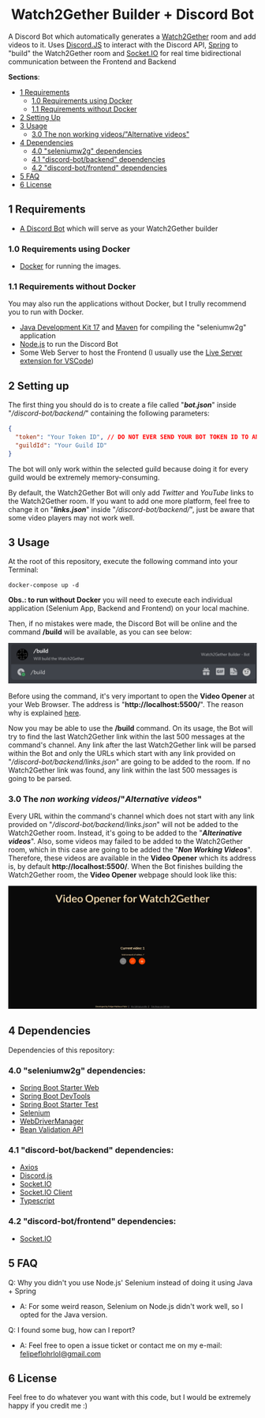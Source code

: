 <h1 align="center">Watch2Gether Builder + Discord Bot</h1>

A Discord Bot which automatically generates a [Watch2Gether](https://w2g.tv/) room and add videos to it. Uses [Discord.JS](https://discord.js.org/) to interact with the Discord API, [Spring](https://spring.io/) to "build" the Watch2Gether room and [Socket.IO](https://socket.io/) for real time bidirectional communication between the Frontend and Backend

**Sections**:
- [1 Requirements](#1-requirements)
  - [1.0 Requirements using Docker](#10-requirements-using-docker)
  - [1.1 Requirements without Docker](#11-requirements-without-docker)
- [2 Setting Up](#2-setting-up)
- [3 Usage](#3-usage)
  - [3.0 The non working videos/"Alternative videos"](#30-the-non-working-videos%22alternative-videos%22)
- [4 Dependencies](#4-dependencies)
  - [4.0 "seleniumw2g" dependencies](#40-%22seleniumw2g%22-dependencies)
  - [4.1 "discord-bot/backend" dependencies](#41-%22discord-botbackend%22-dependencies)
  - [4.2 "discord-bot/frontend" dependencies](#42-%22discord-botfrontend%22-dependencies)
- [5 FAQ](#5-faq)
- [6 License](#6-license)

## 1 Requirements

- [A Discord Bot](https://discord.com/developers/) which will serve as your Watch2Gether builder

### 1.0 Requirements using Docker

- [Docker](https://www.docker.com/) for running the images.

### 1.1 Requirements without Docker

You may also run the applications without Docker, but I trully recommend you to run with Docker.

- [Java Development Kit 17](https://www.oracle.com/java/technologies/javase/jdk17-archive-downloads.html) and [Maven](https://maven.apache.org/) for compiling the "seleniumw2g" application
- [Node.js](https://nodejs.org/en/) to run the Discord Bot
- Some Web Server to host the Frontend (I usually use the [Live Server extension for VSCode](https://marketplace.visualstudio.com/items?itemName=ritwickdey.LiveServer))

## 2 Setting up

The first thing you should do is to create a file called "***bot.json***" inside "*/discord-bot/backend/*" containing the following parameters:
```json
{
  "token": "Your Token ID", // DO NOT EVER SEND YOUR BOT TOKEN ID TO ANYONE. NEVER. NEVER.
  "guildId": "Your Guild ID"
}
```
The bot will only work within the selected guild because doing it for every guild would be extremely memory-consuming.

By default, the Watch2Gether Bot will only add *Twitter* and *YouTube* links to the Watch2Gether room. If you want to add one more platform, feel free to change it on "***links.json***" inside "*/discord-bot/backend/*", just be aware that some video players may not work well.

## 3 Usage

At the root of this repository, execute the following command into your Terminal:
```
docker-compose up -d
```

**Obs.: to run without Docker** you will need to execute each individual application (Selenium App, Backend and Frontend) on your local machine.

Then, if no mistakes were made, the Discord Bot will be online and the command **/build** will be available, as you can see below:
<p align="center">
  <img src=".readme-files\buildscreenshot.png"></img>
</p>

Before using the command, it's very important to open the **Video Opener** at your Web Browser. The address is "**http://localhost:5500/**". The reason why is explained [here](#30-the-non-working-videos%22alternative-videos%22).

Now you may be able to use the **/build** command. On its usage, the Bot will try to find the last Watch2Gether link within the last 500 messages at the command's channel. Any link after the last Watch2Gether link will be parsed within the Bot and only the URLs which start with any link provided on "*/discord-bot/backend/links.json*" are going to be added to the room. If no Watch2Gether link was found, any link within the last 500 messages is going to be parsed. 

### 3.0 The *non working videos*/"*Alternative videos*"

Every URL within the command's channel which does not start with any link provided on "*/discord-bot/backend/links.json*" will not be added to the Watch2Gether room. Instead, it's going to be added to the "***Alterinative videos***". Also, some videos may failed to be added to the Watch2Gether room, which in this case are going to be added the "***Non Working Videos***". Therefore, these videos are available in the **Video Opener** which its address is, by default **http://localhost:5500/**. When the Bot finishes building the Watch2Gether room, the **Video Opener** webpage should look like this:
<p align="center">
  <img src=".readme-files\webpagescreenshot.png"></img>
</p>

## 4 Dependencies

Dependencies of this repository:

### 4.0 "**seleniumw2g**" dependencies:

- [Spring Boot Starter Web](https://mvnrepository.com/artifact/org.springframework.boot/spring-boot-starter-web)
- [Spring Boot DevTools](https://mvnrepository.com/artifact/org.springframework.boot/spring-boot-devtools)
- [Spring Boot Starter Test](https://mvnrepository.com/artifact/org.springframework.boot/spring-boot-starter-test)
- [Selenium](https://mvnrepository.com/artifact/org.seleniumhq.selenium/selenium-java)
- [WebDriverManager](https://mvnrepository.com/artifact/io.github.bonigarcia/webdrivermanager)
- [Bean Validation API](https://mvnrepository.com/artifact/javax.validation/validation-api)

### 4.1 "**discord-bot/backend**" dependencies:

- [Axios](https://www.npmjs.com/package/axios)
- [Discord.js](https://www.npmjs.com/package/discord.js)
- [Socket.IO](https://www.npmjs.com/package/socket.io)
- [Socket.IO Client](https://www.npmjs.com/package/socket.io-client)
- [Typescript](https://www.npmjs.com/package/typescript)

### 4.2 "**discord-bot/frontend**" dependencies:

- [Socket.IO](https://socket.io/)

## 5 FAQ

Q: Why you didn't you use Node.js' Selenium instead of doing it using Java + Spring
- A: For some weird reason, Selenium on Node.js didn't work well, so I opted for the Java version.

Q: I found some bug, how can I report?
- A: Feel free to open a issue ticket or contact me on my e-mail: felipeflohrlol@gmail.com

## 6 License

Feel free to do whatever you want with this code, but I would be extremely happy if you credit me :)